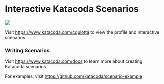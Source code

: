# Interactive Katacoda Scenarios

[![](http://shields.katacoda.com/katacoda/cgulotta/count.svg)](https://www.katacoda.com/cgulotta "Get your profile on Katacoda.com")

Visit https://www.katacoda.com/cgulotta to view the profile and interactive scenarios

### Writing Scenarios
Visit https://www.katacoda.com/docs to learn more about creating Katacoda scenarios

For examples, visit https://github.com/katacoda/scenario-example
